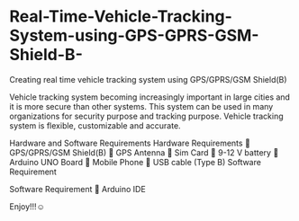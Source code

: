# Real-Time-Vehicle-Tracking-System-using-GPS-GPRS-GSM-Shield-B-
Creating real time vehicle tracking system using GPS/GPRS/GSM Shield(B)

Vehicle tracking system becoming increasingly important in large cities and it is more secure than other systems. This system can be used in many organizations for security purpose and tracking purpose. Vehicle tracking system is flexible, customizable and accurate. 


Hardware and Software Requirements
  Hardware Requirements
     GPS/GPRS/GSM Shield(B)
     GPS Antenna
     Sim Card
     9-12 V battery
     Arduino UNO Board
     Mobile Phone
     USB cable (Type B) Software Requirement
    
  Software Requirement
     Arduino IDE
    
    
Enjoy!!!☺️
